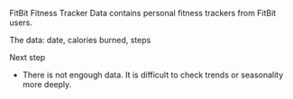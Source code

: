 FitBit Fitness Tracker Data contains personal fitness trackers from FitBit users. 

The data: date, calories burned, steps


Next step
- There is not engough data. It is difficult to check trends or seasonality more deeply.
